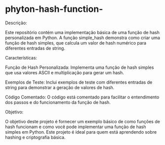 # phyton-hash-function-
Descrição:

Este repositório contém uma implementação básica de uma função de hash personalizada em Python. A função simple_hash demonstra como criar uma função de hash simples, que calcula um valor de hash numérico para diferentes entradas de string.

Características:

Função de Hash Personalizada: Implementa uma função de hash simples que usa valores ASCII e multiplicação para gerar um hash.
    
Exemplos de Teste: Inclui exemplos de teste com diferentes entradas de string para demonstrar a geração de valores de hash.
    
Código Comentado: O código está comentado para facilitar o entendimento dos passos e do funcionamento da função de hash.

Objetivo:

O objetivo deste projeto é fornecer um exemplo básico de como funções de hash funcionam e como você pode implementar uma função de hash simples em Python. Este projeto é ideal para quem está aprendendo       sobre hashing e criptografia básica.

